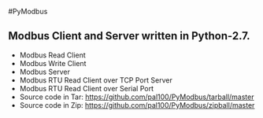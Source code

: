 #PyModbus
## Modbus Client and Server written in Python-2.7.
* Modbus Read Client 
* Modbus Write Client
* Modbus Server
* Modbus RTU Read Client over TCP Port Server
* Modbus RTU Read Client over Serial Port 
* Source code in Tar: https://github.com/pal100/PyModbus/tarball/master 
* Source code in Zip: https://github.com/pal100/PyModbus/zipball/master
